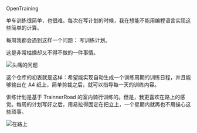 OpenTraining

单车训练很简单，也很难。每次在写计划的时候，我在想能不能用编程语言实现这些简单的计算。

每周我都会遇到这样一个问题： 写训练计划。

这是非常枯燥却又不得不做的一件事情。

![头痛的问题](../master/fig/smallHeadAck.png)

这个仓库的初衷就是这样：希望能实现自动生成一个训练周期的训练日程，并且能够输出在 A4 纸上，简单剪裁之后，就可以指导每一天的训练内容。

训练计划是基于 TrainnerRoad 的室内骑行训练的。但是，我更喜欢在路上的感觉。每周的计划写好之后，用易拉得固定在把立上，一个星期内就再也不用操心这些琐事。
 

![在路上](../master/fig/onTheRoad.png)